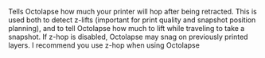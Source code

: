 Tells Octolapse how much your printer will hop after being retracted.  This is used both to detect z-lifts (important for print quality and snapshot position planning), and to tell Octolapse how much to lift while traveling to take a snapshot.  If z-hop is disabled, Octolapse may snag on previously printed layers.  I recommend you use z-hop when using Octolapse
